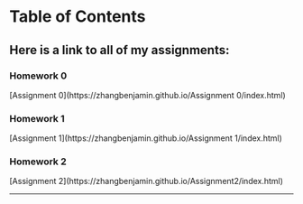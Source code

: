 # Table of Contents
<h2>Here is a link to all of my assignments:</h2>
<h3>Homework 0</h3>
[Assignment 0](https://zhangbenjamin.github.io/Assignment 0/index.html)

<h3>Homework 1</h3>
[Assignment 1](https://zhangbenjamin.github.io/Assignment 1/index.html)

<h3>Homework 2</h3>
[Assignment 2](https://zhangbenjamin.github.io/Assignment2/index.html)

<hr>
